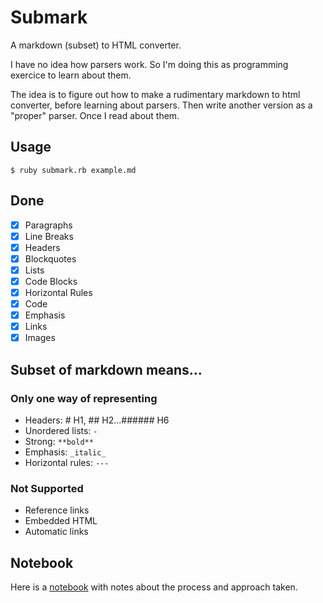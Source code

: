 # Submark

A markdown (subset) to HTML converter.

I have no idea how parsers work. So I'm doing this as programming exercice to learn about them.

The idea is to figure out how to make a rudimentary markdown to html converter, before learning about parsers. Then write another version as a "proper" parser. Once I read about them.

## Usage

    $ ruby submark.rb example.md

## Done

- [x] Paragraphs
- [x] Line Breaks
- [x] Headers
- [x] Blockquotes
- [x] Lists
- [x] Code Blocks
- [x] Horizontal Rules
- [x] Code
- [x] Emphasis
- [x] Links
- [x] Images

## Subset of markdown means...

### Only one way of representing

- Headers: # H1, ## H2...###### H6
- Unordered lists: `-`
- Strong: `**bold**`
- Emphasis: `_italic_`
- Horizontal rules: `---`

### Not Supported

- Reference links
- Embedded HTML
- Automatic links

## Notebook

Here is a [notebook](./notebook.md) with notes about the process and approach taken. 